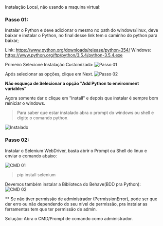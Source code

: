 Instalação Local, não usando a maquina virtual:

### Passo 01:
Instalar o Python e deve adicionar o mesmo no path do windows/linux, deve baixar e instalar o Python, no final desse link tem o caminho do python para baixar;

Link: https://www.python.org/downloads/release/python-354/
Windows: https://www.python.org/ftp/python/3.5.4/python-3.5.4.exe

Primeiro Selecione Instalação Customizada:
![Passo 01](https://udemy-images.s3.amazonaws.com/redactor/raw/2017-09-09_17-22-33-8c9f2cea6c073fc7ddab859c6727d76f.PNG)

Após selecionar as opções, clique em Next.
![Passo 02](https://udemy-images.s3.amazonaws.com/redactor/raw/2017-09-09_17-22-33-9d6071fbf363b287d9a6d97c40da364a.PNG)

**Não esqueça de Selecionar a opção "Add Python to environment variables"**

Agora somente dar o clique em "Install" e depois que instalar é sempre bom reiniciar o windows.

> Para saber que estar instalado abra o prompt do windows ou shell e digite o comando python.

![Instalado](https://udemy-images.s3.amazonaws.com/redactor/raw/2018-04-01_18-42-16-bd05ac9e066c128e45f8b7d3abd89854.png)


### Passo 02:

Instalar o Selenium WebDriver, basta abrir o Prompt ou Shell do linux e enviar o comando abaixo:  
  
![CMD 01](https://udemy-images.s3.amazonaws.com/redactor/2017-06-25_20-01-19-93640a82f73ef783ba5429dfa2245949/Captura%20de%20tela%202017-06-25%2017.01.09.png)  

> pip install selenium  

Devemos também instalar a Biblioteca do Behave(BDD pra Python):  
![CMD 02](https://udemy-images.s3.amazonaws.com/redactor/raw/2017-09-09_17-34-27-8956c704d79af560e9cc531553780796.PNG)


** Se não tiver permissão de administrador (PermissionError), pode ser que der erro ou não dependendo do seu nível de permissão, pra instalar as ferramentas tem que ter permissão de admin.  

Solução: Abra o CMD/Prompt de comando como administrador. 
